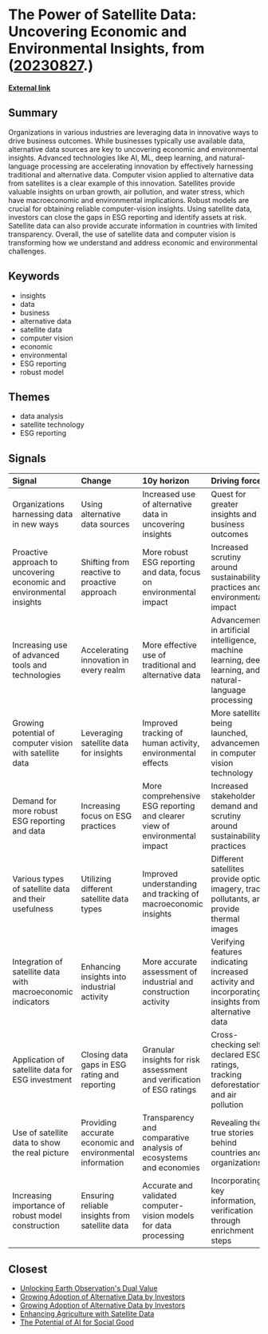 # __The Power of Satellite Data: Uncovering Economic and Environmental Insights__, from ([20230827](https://kghosh.substack.com/p/20230827).)

__[External link](https://techbeacon.com/enterprise-it/economics-esg-demand-computer-vision-satellite-data?utm_source=substack&utm_medium=email)__



## Summary

Organizations in various industries are leveraging data in innovative ways to drive business outcomes. While businesses typically use available data, alternative data sources are key to uncovering economic and environmental insights. Advanced technologies like AI, ML, deep learning, and natural-language processing are accelerating innovation by effectively harnessing traditional and alternative data. Computer vision applied to alternative data from satellites is a clear example of this innovation. Satellites provide valuable insights on urban growth, air pollution, and water stress, which have macroeconomic and environmental implications. Robust models are crucial for obtaining reliable computer-vision insights. Using satellite data, investors can close the gaps in ESG reporting and identify assets at risk. Satellite data can also provide accurate information in countries with limited transparency. Overall, the use of satellite data and computer vision is transforming how we understand and address economic and environmental challenges.

## Keywords

* insights
* data
* business
* alternative data
* satellite data
* computer vision
* economic
* environmental
* ESG reporting
* robust model

## Themes

* data analysis
* satellite technology
* ESG reporting

## Signals

| Signal                                                               | Change                                                    | 10y horizon                                                               | Driving force                                                                                             |
|:---------------------------------------------------------------------|:----------------------------------------------------------|:--------------------------------------------------------------------------|:----------------------------------------------------------------------------------------------------------|
| Organizations harnessing data in new ways                            | Using alternative data sources                            | Increased use of alternative data in uncovering insights                  | Quest for greater insights and business outcomes                                                          |
| Proactive approach to uncovering economic and environmental insights | Shifting from reactive to proactive approach              | More robust ESG reporting and data, focus on environmental impact         | Increased scrutiny around sustainability practices and environmental impact                               |
| Increasing use of advanced tools and technologies                    | Accelerating innovation in every realm                    | More effective use of traditional and alternative data                    | Advancements in artificial intelligence, machine learning, deep learning, and natural-language processing |
| Growing potential of computer vision with satellite data             | Leveraging satellite data for insights                    | Improved tracking of human activity, environmental effects                | More satellites being launched, advancements in computer vision technology                                |
| Demand for more robust ESG reporting and data                        | Increasing focus on ESG practices                         | More comprehensive ESG reporting and clearer view of environmental impact | Increased stakeholder demand and scrutiny around sustainability practices                                 |
| Various types of satellite data and their usefulness                 | Utilizing different satellite data types                  | Improved understanding and tracking of macroeconomic insights             | Different satellites provide optical imagery, track pollutants, and provide thermal images                |
| Integration of satellite data with macroeconomic indicators          | Enhancing insights into industrial activity               | More accurate assessment of industrial and construction activity          | Verifying features indicating increased activity and incorporating insights from alternative data         |
| Application of satellite data for ESG investment                     | Closing data gaps in ESG rating and reporting             | Granular insights for risk assessment and verification of ESG ratings     | Cross-checking self-declared ESG ratings, tracking deforestation and air pollution                        |
| Use of satellite data to show the real picture                       | Providing accurate economic and environmental information | Transparency and comparative analysis of ecosystems and economies         | Revealing the true stories behind countries and organizations                                             |
| Increasing importance of robust model construction                   | Ensuring reliable insights from satellite data            | Accurate and validated computer-vision models for data processing         | Incorporating key information, verification through enrichment steps                                      |

## Closest

* [Unlocking Earth Observation's Dual Value](38665df1d14994e25e78d14fd02c8756)
* [Growing Adoption of Alternative Data by Investors](6df05418720b20b7f2cec0056111cae6)
* [Growing Adoption of Alternative Data by Investors](bd9c97089ba67b1fec298ad6c3e28f5d)
* [Enhancing Agriculture with Satellite Data](3c4f4b0832ff414899cf292220127e16)
* [The Potential of AI for Social Good](0d88d49818819d335d12f792275fde97)